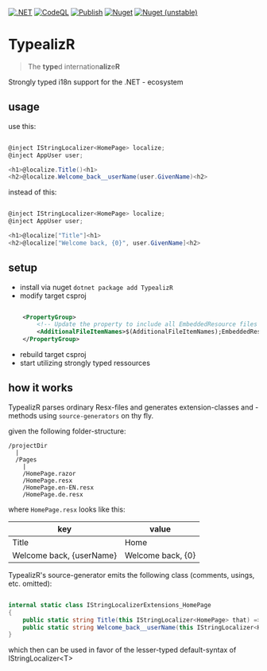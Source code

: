 [![.NET](https://github.com/earloc/TypealizR/actions/workflows/dotnet.yml/badge.svg)](https://github.com/earloc/TypealizR/actions/workflows/dotnet.yml)
[![CodeQL](https://github.com/earloc/TypealizR/actions/workflows/codeql.yml/badge.svg)](https://github.com/earloc/TypealizR/actions/workflows/codeql.yml)
[![Publish](https://github.com/earloc/TypealizR/actions/workflows/nuget.yml/badge.svg)](https://github.com/earloc/TypealizR/actions/workflows/nuget.yml)
[![Nuget](https://img.shields.io/nuget/v/TypealizR)](https://www.nuget.org/packages/TypealizR)
[![Nuget (unstable)](https://img.shields.io/nuget/vpre/TypealizR)]((https://www.nuget.org/packages/TypealizR))

# TypealizR
> The **type**d internation**aliz**e**R**

Strongly typed i18n support for the .NET - ecosystem

## usage

use this:

```csharp

@inject IStringLocalizer<HomePage> localize;
@inject AppUser user;

<h1>@localize.Title()<h1>
<h2>@localize.Welcome_back__userName(user.GivenName)<h2>

```

instead of this:


```csharp

@inject IStringLocalizer<HomePage> localize;
@inject AppUser user;

<h1>@localize["Title"]<h1>
<h2>@localize["Welcome back, {0}", user.GivenName]<h2>

```

## setup

- install via nuget
  `dotnet package add TypealizR`
- modify target csproj
```xml

	<PropertyGroup>
		<!-- Update the property to include all EmbeddedResource files -->
		<AdditionalFileItemNames>$(AdditionalFileItemNames);EmbeddedResource</AdditionalFileItemNames>
	</PropertyGroup>

```
- rebuild target csproj
- start utilizing strongly typed ressources

## how it works

TypealizR parses ordinary Resx-files and generates extension-classes and -methods using `source-generators` on thy fly.

given the following folder-structure:

```
/projectDir
  |
  /Pages
    |
	/HomePage.razor
	/HomePage.resx
	/HomePage.en-EN.resx
	/HomePage.de.resx
```

where `HomePage.resx` looks like this:

| key | value |
|------|-------|
| Title | Home |
|Welcome back, {userName} | Welcome back, {0} |

TypealizR's source-generator emits the following class (comments, usings, etc. omitted):

```csharp

internal static class IStringLocalizerExtensions_HomePage 
{
	public static string Title(this IStringLocalizer<HomePage> that) => that["Title"];
	public static string Welcome_back__userName(this IStringLocalizer<HomePage> that, object userName) => that["Welcome back, {0}", userName];
}

```

which then can be used in favor of the lesser-typed default-syntax of IStringLocalizer&lt;T&gt;